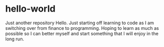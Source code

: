 # hello-world
Just another repository
Hello.
Just starting off learning to code as I am switching over from finance to programming. Hoping to learn as much as possible 
so I can better myself and start something that I will enjoy in the long run.
